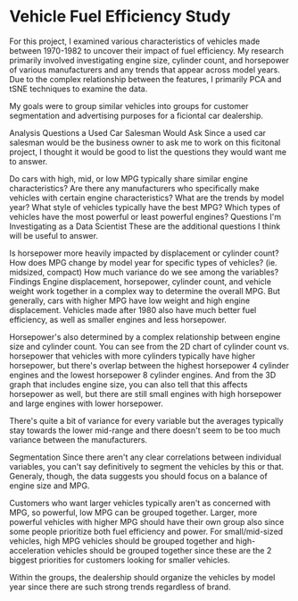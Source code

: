 # Vehicle Fuel Efficiency Study

For this project, I examined various characteristics of vehicles made between 1970-1982 to uncover their impact of fuel efficiency. My research primarily involved investigating engine size, cylinder count, and horsepower of various manufacturers and any trends that appear across model years. Due to the complex relationship between the features, I primarily PCA and tSNE techniques to examine the data.

My goals were to group similar vehicles into groups for customer segmentation  and advertising purposes for a ficiontal car dealership. 

Analysis
Questions a Used Car Salesman Would Ask
Since a used car salesman would be the business owner to ask me to work on this ficitonal project, I thought it would be good to list the questions they would want me to answer.

Do cars with high, mid, or low MPG typically share similar engine characteristics?
Are there any manufacturers who specifically make vehicles with certain engine characteristics?
What are the trends by model year?
What style of vehicles typically have the best MPG?
Which types of vehicles have the most powerful or least powerful engines?
Questions I'm Investigating as a Data Scientist
These are the additional questions I think will be useful to answer.

Is horsepower more heavily impacted by displacement or cylinder count?
How does MPG change by model year for specific types of vehicles? (ie. midsized, compact)
How much variance do we see among the variables?
Findings
Engine displacement, horsepower, cylinder count, and vehicle weight work together in a complex way to determine the overall MPG. But generally, cars with higher MPG have low weight and high engine displacement. Vehicles made after 1980 also have much better fuel efficiency, as well as smaller engines and less horsepower.

Horsepower's also determined by a complex relationship between engine size and cylinder count. You can see from the 2D chart of cylinder count vs. horsepower that vehicles with more cylinders typically have higher horsepower, but there's overlap between the highest horsepower 4 cylinder engines and the lowest horsepower 8 cylinder engines. And from the 3D graph that includes engine size, you can also tell that this affects horsepower as well, but there are still small engines with high horsepower and large engines with lower horsepower.

There's quite a bit of variance for every variable but the averages typically stay towards the lower mid-range and there doesn't seem to be too much variance between the manufacturers.

Segmentation
Since there aren't any clear correlations between individual variables, you can't say definitively to segment the vehicles by this or that. Generaly, though, the data suggests you should focus on a balance of engine size and MPG.

Customers who want larger vehicles typically aren't as concerned with MPG, so powerful, low MPG can be grouped together. Larger, more powerful vehicles with higher MPG should have their own group also since some people prioritize both fuel efficiency and power. For small/mid-sized vehicles, high MPG vehicles should be grouped together and high-acceleration vehicles should be grouped together since these are the 2 biggest priorities for customers looking for smaller vehicles.

Within the groups, the dealership should organize the vehicles by model year since there are such strong trends regardless of brand.


